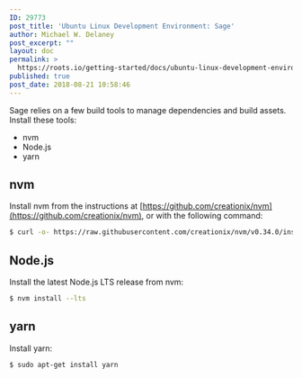 ```yaml
---
ID: 29773
post_title: 'Ubuntu Linux Development Environment: Sage'
author: Michael W. Delaney
post_excerpt: ""
layout: doc
permalink: >
  https://roots.io/getting-started/docs/ubuntu-linux-development-environment-sage/
published: true
post_date: 2018-08-21 10:58:46
---
```

Sage relies on a few build tools to manage dependencies and build assets. Install these tools:

- nvm
- Node.js
- yarn

## nvm

Install nvm from the instructions at [https://github.com/creationix/nvm](https://github.com/creationix/nvm), or with the following command:

```sh
$ curl -o- https://raw.githubusercontent.com/creationix/nvm/v0.34.0/install.sh | bash
```

## Node.js

Install the latest Node.js LTS release from nvm:

```sh
$ nvm install --lts
```

## yarn

Install yarn:

```sh
$ sudo apt-get install yarn
```